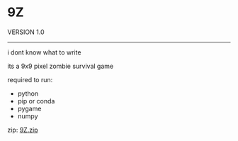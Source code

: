 # 9Z
VERSION 1.0

-----------------------------------------------------------------------------------------------------
i dont know what to write

its a 9x9 pixel zombie survival game

required to run:
- python
- pip or conda
- pygame
- numpy

zip: [9Z.zip](https://github.com/user-attachments/files/15972828/9Z.zip)
